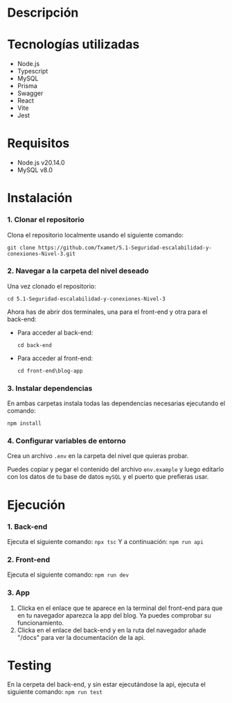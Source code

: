 # Descripción


# Tecnologías utilizadas
- Node.js
- Typescript
- MySQL
- Prisma
- Swagger
- React
- Vite
- Jest

# Requisitos
- Node.js v20.14.0
- MySQL v8.0

# Instalación
### 1. Clonar el repositorio

Clona el repositorio localmente usando el siguiente comando:


`git clone https://github.com/Txamet/5.1-Seguridad-escalabilidad-y-conexiones-Nivel-3.git`


### 2. Navegar a la carpeta del nivel deseado
Una vez clonado el repositorio:

`cd 5.1-Seguridad-escalabilidad-y-conexiones-Nivel-3`

Ahora has de abrir dos terminales, una para el front-end y otra para el back-end:

- Para acceder al back-end:

   `cd back-end`

- Para acceder al front-end:

   `cd front-end\blog-app`

### 3. Instalar dependencias

En ambas carpetas instala todas las dependencias necesarias ejecutando el comando:

 `npm install`
 
### 4. Configurar variables de entorno
Crea un archivo `.env` en la carpeta del nivel que quieras probar.

Puedes copiar y pegar el contenido del archivo `env.example` y luego editarlo con los datos de tu base de datos `mySQL` y el puerto que prefieras usar.

# Ejecución
### 1. Back-end
Ejecuta el siguiente comando:
`npx tsc`
Y a continuación:
`npm run api`

### 2. Front-end
Ejecuta el siguiente comando:
`npm run dev`

### 3. App
1. Clicka en el enlace que te aparece en la terminal del front-end para que en tu navegador aparezca la app del blog. Ya puedes comprobar su funcionamiento.
2. Clicka en el enlace del back-end y en la ruta del navegador añade "/docs" para ver la documentación de la api.

# Testing
En la cerpeta del back-end, y sin estar ejecutándose la api, ejecuta el siguiente comando:
`npm run test`

